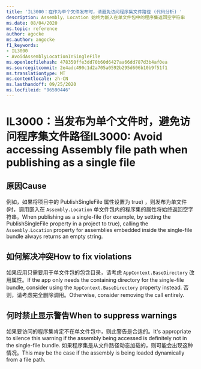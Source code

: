 ```yaml
---
title: 'IL3000：在作为单个文件发布时，请避免访问程序集文件路径 (代码分析) '
description: Assembly，Location 始终为嵌入在单文件包中的程序集返回空字符串
ms.date: 08/04/2020
ms.topic: reference
author: agocke
ms.author: angocke
f1_keywords:
- IL3000
- AvoidAssemblyLocationInSingleFile
ms.openlocfilehash: 478350ffe3dd70b60d6427aa66dd787d3b4af0ea
ms.sourcegitcommit: 2e4adc490c1d2a705a0592b295d606b10b9f51f1
ms.translationtype: MT
ms.contentlocale: zh-CN
ms.lasthandoff: 09/25/2020
ms.locfileid: "96590446"
---
```

# <a name="il3000-avoid-accessing-assembly-file-path-when-publishing-as-a-single-file"></a><span data-ttu-id="4cde6-103">IL3000：当发布为单个文件时，避免访问程序集文件路径</span><span class="sxs-lookup"><span data-stu-id="4cde6-103">IL3000: Avoid accessing Assembly file path when publishing as a single file</span></span>

## <a name="cause"></a><span data-ttu-id="4cde6-104">原因</span><span class="sxs-lookup"><span data-stu-id="4cde6-104">Cause</span></span>

<span data-ttu-id="4cde6-105">例如，如果将项目中的 PublishSingleFile 属性设置为 true) ，则发布为单文件 (时，调用嵌入在 `Assembly.Location` 单文件包内的程序集的属性将始终返回空字符串。</span><span class="sxs-lookup"><span data-stu-id="4cde6-105">When publishing as a single-file (for example, by setting the PublishSingleFile property in a project to true), calling the `Assembly.Location` property for assemblies embedded inside the single-file bundle always returns an empty string.</span></span>

## <a name="how-to-fix-violations"></a><span data-ttu-id="4cde6-106">如何解决冲突</span><span class="sxs-lookup"><span data-stu-id="4cde6-106">How to fix violations</span></span>

<span data-ttu-id="4cde6-107">如果应用只需要用于单文件包的包含目录，请考虑 `AppContext.BaseDirectory` 改用属性。</span><span class="sxs-lookup"><span data-stu-id="4cde6-107">If the app only needs the containing directory for the single-file bundle, consider using the `AppContext.BaseDirectory` property instead.</span></span> <span data-ttu-id="4cde6-108">否则，请考虑完全删除调用。</span><span class="sxs-lookup"><span data-stu-id="4cde6-108">Otherwise, consider removing the call entirely.</span></span>

## <a name="when-to-suppress-warnings"></a><span data-ttu-id="4cde6-109">何时禁止显示警告</span><span class="sxs-lookup"><span data-stu-id="4cde6-109">When to suppress warnings</span></span>

<span data-ttu-id="4cde6-110">如果要访问的程序集肯定不在单文件包中，则此警告是合适的。</span><span class="sxs-lookup"><span data-stu-id="4cde6-110">It's appropriate to silence this warning if the assembly being accessed is definitely not in the single-file bundle.</span></span> <span data-ttu-id="4cde6-111">如果程序集是从文件路径动态加载的，则可能会出现这种情况。</span><span class="sxs-lookup"><span data-stu-id="4cde6-111">This may be the case if the assembly is being loaded dynamically from a file path.</span></span>
